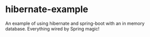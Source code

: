 # hibernate-example
An example of using hibernate and spring-boot with an in memory database.
Everything wired by Spring magic!
